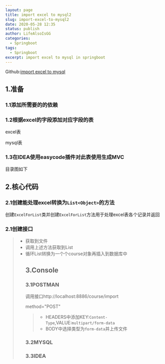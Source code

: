 ```yaml
---
layout: page
title: import excel to mysql2
slug: import-excel-to-mysql2
date: 2020-05-28 12:35
status: publish
author: LifeAlsoIsGG
categories: 
  - Springboot
tags: 
  - Springboot
excerpt: import excel to mysql in springboot
---
```




Github:[import excel to mysql](https://github.com/LifeAlsoIsGG/MyPractice-Neusoft/tree/master/import-Excel)



## 1.准备

### 1.1添加所需要的的依赖





### 1.2根据excel的字段添加对应字段的表

excel表



mysql表





### 1.3在IDEA使用easycode插件对此表使用生成MVC

目录图如下

 

## 2.核心代码

### 2.1创建能处理excel转换为`List<Object>`的方法

创建`ExcelForList`类并创建`ExcelForList`方法用于处理excel表各个记录并返回





### 2.1创建接口

> - 获取到文件
> - 调用上述方法获取到List<Object>
> - 循环List<Object>转换为一个个course对象再插入到数据库中







## 3.Console

### 3.1POSTMAN

调用接口http://localhost:8886/course/import

method="POST"

> - HEADERS中添加KEY:`Content-Type`,VALUE:`multipart/form-data`
> - BODY中选择类型为`form-data`并上传文件



### 3.2MYSQL



### 3.3IDEA

